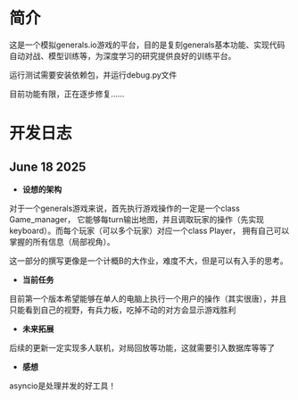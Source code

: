 # 简介 
 
这是一个模拟generals.io游戏的平台，目的是复刻generals基本功能、实现代码自动对战、模型训练等，为深度学习的研究提供良好的训练平台。

运行测试需要安装依赖包，并运行debug.py文件

目前功能有限，正在逐步修复…… 

# 开发日志

## June 18 2025

- **设想的架构**

对于一个generals游戏来说，首先执行游戏操作的一定是一个class Game_manager， 它能够每turn输出地图，并且调取玩家的操作（先实现keyboard）。而每个玩家（可以多个玩家）对应一个class Player， 拥有自己可以掌握的所有信息（局部视角）。

这一部分的撰写更像是一个计概B的大作业，难度不大，但是可以有入手的思考。

- **当前任务**

目前第一个版本希望能够在单人的电脑上执行一个用户的操作（其实很唐），并且只能看到自己的视野，有兵力板，吃掉不动的对方会显示游戏胜利

- **未来拓展**

后续的更新一定实现多人联机，对局回放等功能，这就需要引入数据库等等了

- **感想**

asyncio是处理并发的好工具！

